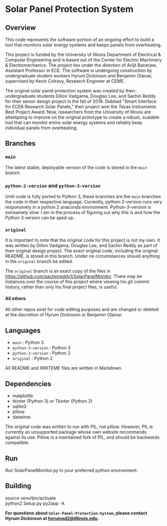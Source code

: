 # Solar Panel Protection System


## Overview
This code represents the software portion of an ongoing effort to build a tool that monitors solar energy systems and keeps panels from overheating.

This project is funded by the University of Illinois Department of Electrical & Computer Engineering and is based out of the Center for Electric Machinery & Electromechanics. The project lies under the direction of Arijit Banerjee, Assistant Professor in ECE. The software is undergoing construction by undergraduate student workers Hyrum Dickinson and Benjamin Olaivar, supervised by Kevin Colravy, Research Engineer at CEME.

The original solar panel protection system was created by then-undergraduate students Dillon Vadgama, Douglas Lee, and Sachin Reddy for their senior design project in the fall of 2019. Dubbed "Smart Interface for ECEB Research Solar Panels," their project won the Texas Instruments Best Project Award. Now, researchers from the University of Illinois are attempting to improve on the original prototype to create a robust, scalable tool that can monitor entire solar energy systems and reliably keep individual panels from overheating.

## Branches

### `main`
The latest stable, deployable version of the code is stored in the `main` branch.
### `python-2-version` and `python-3-version`
Until code is fully ported to Python 3, these branches are the `main` branches the code in their respective language. Currently, python-2-version runs very responsively in a python 2 anaconda environment. Python-3-version is extreamely slow. I am in the process of figuring out why this is and how the Python 3 version can be sped up.
### `original`
It is important to note that the original code for this project is not my own. It was written by Dillon Vadgama, Douglas Lee, and Sachin Reddy as part of their original design project. The exact original code, including the original README, is stored in this branch. Under no circumstances should anything in the `original` branch be edited.

The `original` branch is an exact copy of the files in <https://github.com/sachinreddy1/SolarPanelMonitor>. There may be instances over the course of this project where viewing his git commit history, rather than only his final project files, is useful.
#### All others
All other repos exist for code editing purposes and are changed or deleted at the discretion of Hyrum Dickinson or Benjamin Olaivar.

## Languages

- `main` : Python 3
- `python-3-version` : Python 3
- `python-2-version` : Python 2
- `original` : Python 2

All README and WRITEME files are written in Markdown.

## Dependencies

- matplotlib
- tkinter (Python 3) or Tkinter (Python 2)
- sqlite3
- pillow
- datetime

The original code was written to run with PIL, not pillow. However, PIL is currently an unsupported package whose own website recommends against its use. Pillow is a maintained fork of PIL, and should be backwards compatible.

## Run

Run SolarPanelMonitor.py in your preferred python environment.

## Building

source venv/bin/activate  
python2 Setup.py py2app -A

**For questions about `Solar-Panel-Protection-System`, please contact Hyrum Dickinson at hyrumsd2@illinois.edu.**

